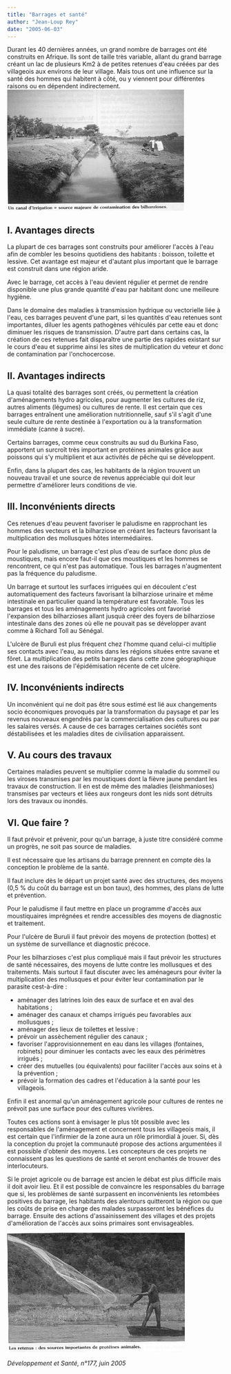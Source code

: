 ```yaml
---
title: "Barrages et santé"
author: "Jean-Loup Rey"
date: "2005-06-03"
---
```


Durant les 40 dernières années, un grand nombre de barrages ont été construits en Afrique. Ils sont de taille très variable, allant du grand barrage créant un lac de plusieurs Km2 à de petites retenues d'eau créées par des villageois aux environs de leur village. Mais tous ont une influence sur la santé des hommes qui habitent à côté, ou y viennent pour différentes raisons ou en dépendent indirectement.
![](i999-1.jpg)


## I. Avantages directs

La plupart de ces barrages sont construits pour améliorer l'accès à l'eau afin de combler les besoins quotidiens des habitants : boisson, toilette et lessive. Cet avantage est majeur et d'autant plus important que le barrage est construit dans une région aride.

Avec le barrage, cet accès à l'eau devient régulier et permet de rendre disponible une plus grande quantité d'eau par habitant donc une meilleure hygiène.

Dans le domaine des maladies à transmission hydrique ou vectorielle liée à l'eau, ces barrages peuvent d'une part, si les quantités d'eau retenues sont importantes, diluer les agents pathogènes véhiculés par cette eau et donc diminuer les risques de transmission. D'autre part dans certains cas, la création de ces retenues fait disparaître une partie des rapides existant sur le cours d'eau et supprime ainsi les sites de multiplication du veteur et donc de contamination par l'onchocercose.

## II. Avantages indirects

La quasi totalité des barrages sont créés, ou permettent la création d'aménagements hydro agricoles, pour augmenter les cultures de riz, autres aliments (légumes) ou cultures de rente. Il est certain que ces barrages entraînent une amélioration nutritionnelle, sauf s'il s'agit d'une seule culture de rente destinée à l'exportation ou à la transformation immédiate (canne à sucre).

Certains barrages, comme ceux construits au sud du Burkina Faso, apportent un surcroît très important en protéines animales grâce aux poissons qui s'y multiplient et aux activités de pêche qui se développent.

Enfin, dans la plupart des cas, les habitants de la région trouvent un nouveau travail et une source de revenus appréciable qui doit leur permettre d'améliorer leurs conditions de vie.

## III. Inconvénients directs

Ces retenues d'eau peuvent favoriser le paludisme en rapprochant les hommes des vecteurs et la bilharziose en créant les facteurs favorisant la multiplication des mollusques hôtes intermédiaires.

Pour le paludisme, un barrage c'est plus d'eau de surface donc plus de moustiques, mais encore faut-il que ces moustiques et les hommes se rencontrent, ce qui n'est pas automatique. Tous les barrages n'augmentent pas la fréquence du paludisme.

Un barrage et surtout les surfaces irriguées qui en découlent c'est automatiquement des facteurs favorisant la bilharziose urinaire et même intestinale en particulier quand la température est favorable. Tous les barrages et tous les aménagements hydro agricoles ont favorisé l'expansion des bilharzioses allant jusquà créer des foyers de bilharziose intestinale dans des zones où elle ne pouvait pas se développer avant comme à Richard Toll au Sénégal.

L'ulcère de Buruli est plus fréquent chez l'homme quand celui-ci multiplie ses contacts avec l'eau, au moins dans les régions situées entre savane et fôret. La multiplication des petits barrages dans cette zone géographique est une des raisons de l'épidémisation récente de cet ulcère.

## IV. Inconvénients indirects

Un inconvénient qui ne doit pas être sous estimé est lié aux changements socio économiques provoqués par la transformation du paysage et par les revenus nouveaux engendrés par la commercialisation des cultures ou par les salaires versés. A cause de ces barrages certaines sociétés sont déstabilisées et les maladies dites de civilisation apparaissent.

## V. Au cours des travaux

Certaines maladies peuvent se multiplier comme la maladie du sommeil ou les viroses transmises par les moustiques dont la fièvre jaune pendant les travaux de construction. Il en est de même des maladies (leishmanioses) transmises par vecteurs et liées aux rongeurs dont les nids sont détruits lors des travaux ou inondés.

## VI. Que faire ?

Il faut prévoir et prévenir, pour qu'un barrage, à juste titre considéré comme un progrès, ne soit pas source de maladies.

Il est nécessaire que les artisans du barrage prennent en compte dès la conception le problème de la santé.

Il faut inclure dès le départ un projet santé avec des structures, des moyens (0,5 % du coût du barrage est un bon taux), des hommes, des plans de lutte et prévention.

Pour le paludisme il faut mettre en place un programme d'accès aux moustiquaires imprégnées et rendre accessibles des moyens de diagnostic et traitement.

Pour l'ulcère de Buruli il faut prévoir des moyens de protection (bottes) et un système de surveillance et diagnostic précoce.

Pour les bilharzioses c'est plus compliqué mais il faut prévoir les structures de santé nécessaires, des moyens de lutte contre les mollusques et des traitements. Mais surtout il faut discuter avec les aménageurs pour éviter la multiplication des mollusques et pour éviter leur contamination par le parasite cest-à-dire :

*   aménager des latrines loin des eaux de surface et en aval des habitations ;
*   aménager des canaux et champs irrigués peu favorables aux mollusques ;
*   aménager des lieux de toilettes et lessive :
*   prévoir un assèchement régulier des canaux ;
*   favoriser l'approvisionnement en eau dans les villages (fontaines, robinets) pour diminuer les contacts avec les eaux des périmètres irrigués ;
*   créer des mutuelles (ou équivalents) pour faciliter l'accès aux soins et à la prévention ;
*   prévoir la formation des cadres et l'éducation à la santé pour les villageois.

Enfin il est anormal qu'un aménagement agricole pour cultures de rentes ne prévoit pas une surface pour des cultures vivrières.

Toutes ces actions sont à envisager le plus tôt possible avec les responsables de l'aménagement et concernent tous les villageois mais, il est certain que l'infirmier de la zone aura un rôle primordial à jouer. Si, dès la conception du projet la communauté propose des actions argumentées il est possible d'obtenir des moyens. Les concepteurs de ces projets ne connaissent pas les questions de santé et seront enchantés de trouver des interlocuteurs.

Si le projet agricole ou de barrage est ancien le débat est plus difficile mais il doit avoir lieu. Et il est possible de convaincre les responsables du barrage que si, les problèmes de santé surpassent en inconvénients les retombées positives du barrage, les habitants des alentours quitteront la région ou que les coûts de prise en charge des malades surpasseront les bénéfices du barrage. Ensuite des actions d'assainissement des villages et des projets d'amélioration de l'accès aux soins primaires sont envisageables.

![](i999-2.jpg)


_Développement et Santé, n°177, juin 2005_